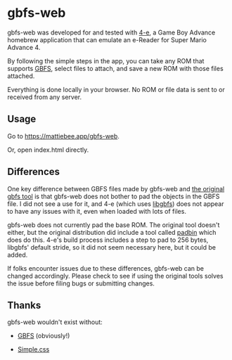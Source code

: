# gbfs-web

gbfs-web was developed for and tested with [4-e](http://mattiebee.dev/4-e),
a Game Boy Advance homebrew application that can emulate an e-Reader
for Super Mario Advance 4.

By following the simple steps in the app, you can take any ROM that
supports [GBFS](http://pineight.com/gba/#gbfs), select files to
attach, and save a new ROM with those files attached.

Everything is done locally in your browser. No ROM or file data is
sent to or received from any server.

## Usage

Go to https://mattiebee.app/gbfs-web.

Or, open index.html directly.

## Differences

One key difference between GBFS files made by gbfs-web and [the
original gbfs
tool](https://github.com/devkitPro/gba-tools/blob/054d507f90d32784274b6cf7e03f1c43d02d7a57/src/gbfs.c)
is that gbfs-web does not bother to pad the objects in the GBFS
file. I did not see a use for it, and 4-e (which uses
[libgbfs](https://github.com/dmdemoura/libgbfs/blob/4230f4b6221af557210393c84bbc1494e1e4bcb0/source/libgbfs.c))
does not appear to have any issues with it, even when loaded with
lots of files.

gbfs-web does not currently pad the base ROM. The original tool
doesn't either, but the original distribution did include a tool
called
[padbin](https://github.com/devkitPro/general-tools/blob/46086605cdc63fb02ba0ed08cdc00801ba00c6f0/padbin.c)
which does do this. 4-e's build process includes a step to pad to
256 bytes, libgbfs' default stride, so it did not seem necessary
here, but it could be added.

If folks encounter issues due to these differences, gbfs-web can
be changed accordingly. Please check to see if using the original
tools solves the issue before filing bugs or submitting changes.

## Thanks

gbfs-web wouldn't exist without:

- [GBFS](http://pineight.com/gba/#gbfs) (obviously!)

- [Simple.css](https://simplecss.org)

